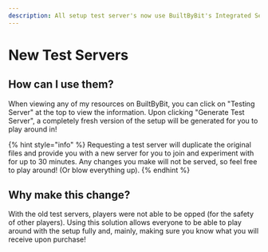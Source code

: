 ```yaml
---
description: All setup test server's now use BuiltByBit's Integrated Servers!
---
```


# New Test Servers

## How can I use them?

When viewing any of my resources on BuiltByBit, you can click on "Testing Server" at the top to view the information. Upon clicking "Generate Test Server", a completely fresh version of the setup will be generated for you to play around in!

{% hint style="info" %}
Requesting a test server will duplicate the original files and provide you with a new server for you to join and experiment with for up to 30 minutes. Any changes you make will not be served, so feel free to play around! (Or blow everything up).
{% endhint %}

## Why make this change?

With the old test servers, players were not able to be opped (for the safety of other players). Using this solution allows everyone to be able to play around with the setup fully and, mainly, making sure you know what you will receive upon purchase!

<figure><img src="../.gitbook/assets/image (16).png" alt=""><figcaption></figcaption></figure>
